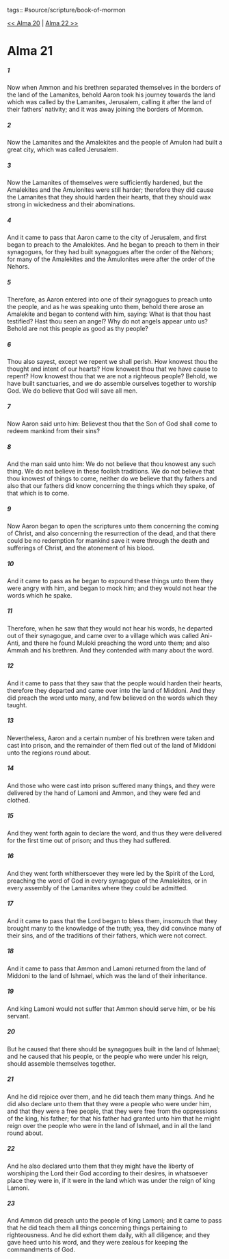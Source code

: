 tags:: #source/scripture/book-of-mormon

[<< Alma 20](/book-of-mormon/09_Alma/Alma_20.md) | [Alma 22 >>](/book-of-mormon/09_Alma/Alma_22.md)

# Alma 21

##### 1

Now when Ammon and his brethren separated themselves in the borders of the land of the Lamanites, behold Aaron took his journey towards the land which was called by the Lamanites, Jerusalem, calling it after the land of their fathers' nativity; and it was away joining the borders of Mormon.

##### 2

Now the Lamanites and the Amalekites and the people of Amulon had built a great city, which was called Jerusalem.

##### 3

Now the Lamanites of themselves were sufficiently hardened, but the Amalekites and the Amulonites were still harder; therefore they did cause the Lamanites that they should harden their hearts, that they should wax strong in wickedness and their abominations.

##### 4

And it came to pass that Aaron came to the city of Jerusalem, and first began to preach to the Amalekites. And he began to preach to them in their synagogues, for they had built synagogues after the order of the Nehors; for many of the Amalekites and the Amulonites were after the order of the Nehors.

##### 5

Therefore, as Aaron entered into one of their synagogues to preach unto the people, and as he was speaking unto them, behold there arose an Amalekite and began to contend with him, saying: What is that thou hast testified? Hast thou seen an angel? Why do not angels appear unto us? Behold are not this people as good as thy people?

##### 6

Thou also sayest, except we repent we shall perish. How knowest thou the thought and intent of our hearts? How knowest thou that we have cause to repent? How knowest thou that we are not a righteous people? Behold, we have built sanctuaries, and we do assemble ourselves together to worship God. We do believe that God will save all men.

##### 7

Now Aaron said unto him: Believest thou that the Son of God shall come to redeem mankind from their sins?

##### 8

And the man said unto him: We do not believe that thou knowest any such thing. We do not believe in these foolish traditions. We do not believe that thou knowest of things to come, neither do we believe that thy fathers and also that our fathers did know concerning the things which they spake, of that which is to come.

##### 9

Now Aaron began to open the scriptures unto them concerning the coming of Christ, and also concerning the resurrection of the dead, and that there could be no redemption for mankind save it were through the death and sufferings of Christ, and the atonement of his blood.

##### 10

And it came to pass as he began to expound these things unto them they were angry with him, and began to mock him; and they would not hear the words which he spake.

##### 11

Therefore, when he saw that they would not hear his words, he departed out of their synagogue, and came over to a village which was called Ani-Anti, and there he found Muloki preaching the word unto them; and also Ammah and his brethren. And they contended with many about the word.

##### 12

And it came to pass that they saw that the people would harden their hearts, therefore they departed and came over into the land of Middoni. And they did preach the word unto many, and few believed on the words which they taught.

##### 13

Nevertheless, Aaron and a certain number of his brethren were taken and cast into prison, and the remainder of them fled out of the land of Middoni unto the regions round about.

##### 14

And those who were cast into prison suffered many things, and they were delivered by the hand of Lamoni and Ammon, and they were fed and clothed.

##### 15

And they went forth again to declare the word, and thus they were delivered for the first time out of prison; and thus they had suffered.

##### 16

And they went forth whithersoever they were led by the Spirit of the Lord, preaching the word of God in every synagogue of the Amalekites, or in every assembly of the Lamanites where they could be admitted.

##### 17

And it came to pass that the Lord began to bless them, insomuch that they brought many to the knowledge of the truth; yea, they did convince many of their sins, and of the traditions of their fathers, which were not correct.

##### 18

And it came to pass that Ammon and Lamoni returned from the land of Middoni to the land of Ishmael, which was the land of their inheritance.

##### 19

And king Lamoni would not suffer that Ammon should serve him, or be his servant.

##### 20

But he caused that there should be synagogues built in the land of Ishmael; and he caused that his people, or the people who were under his reign, should assemble themselves together.

##### 21

And he did rejoice over them, and he did teach them many things. And he did also declare unto them that they were a people who were under him, and that they were a free people, that they were free from the oppressions of the king, his father; for that his father had granted unto him that he might reign over the people who were in the land of Ishmael, and in all the land round about.

##### 22

And he also declared unto them that they might have the liberty of worshiping the Lord their God according to their desires, in whatsoever place they were in, if it were in the land which was under the reign of king Lamoni.

##### 23

And Ammon did preach unto the people of king Lamoni; and it came to pass that he did teach them all things concerning things pertaining to righteousness. And he did exhort them daily, with all diligence; and they gave heed unto his word, and they were zealous for keeping the commandments of God.
